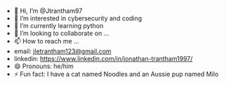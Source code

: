 - 👋 Hi, I’m @Jtrantham97
- 👀 I’m interested in cybersecurity and coding
- 🌱 I’m currently learning  python 
- 💞️ I’m looking to collaborate on ...
- 📫 How to reach me ...
- email: jletrantham123@gmail.com
- linkedin: https://www.linkedin.com/in/jonathan-trantham1997/
- 😄 Pronouns: he/him
- ⚡ Fun fact: I have a cat named Noodles and an Aussie pup named Milo

<!---
Jtrantham97/Jtrantham97 is a ✨ special ✨ repository because its `README.md` (this file) appears on your GitHub profile.
You can click the Preview link to take a look at your changes.
--->
